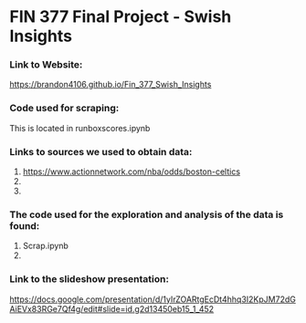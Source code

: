 # FIN 377 Final Project - Swish Insights

### Link to Website:
https://brandon4106.github.io/Fin_377_Swish_Insights


### Code used for scraping:

This is located in runboxscores.ipynb


### Links to sources we used to obtain data:

1. https://www.actionnetwork.com/nba/odds/boston-celtics
2.
3.


### The code used for the exploration and analysis of the data is found:

1. Scrap.ipynb
2. 


### Link to the slideshow presentation:
https://docs.google.com/presentation/d/1yIrZOARtgEcDt4hhq3I2KpJM72dGAiEVx83RGe7Qf4g/edit#slide=id.g2d13450eb15_1_452






